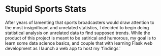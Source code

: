 # Stupid Sports Stats
After years of lamenting that sports broadcasters would draw attention to the most insignificant and unrelated statistics, I decided to begin doing statistical analysis on unrelated data to find supposed trends.  While the product of this project is meant to be satirical and humorous, my goal is to learn some data science basics, and couple that with learning Flask web development as I launch a web app to host my 'findings.' 
